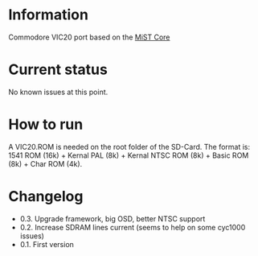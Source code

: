 # Information
Commodore VIC20 port based on the [MiST Core](https://github.com/mist-devel/VIC20_MiST)
# Current status
No known issues at this point.
# How to run
A VIC20.ROM is needed on the root folder of the SD-Card.
The format is: 1541 ROM (16k) + Kernal PAL (8k) + Kernal NTSC ROM (8k) + Basic ROM (8k) + Char ROM (4k).

# Changelog
- 0.3. Upgrade framework, big OSD, better NTSC support
- 0.2. Increase SDRAM lines current (seems to help on some cyc1000 issues)
- 0.1. First version
